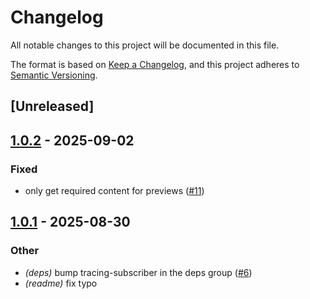 # Changelog

All notable changes to this project will be documented in this file.

The format is based on [Keep a Changelog](https://keepachangelog.com/en/1.0.0/),
and this project adheres to [Semantic Versioning](https://semver.org/spec/v2.0.0.html).

## [Unreleased]

## [1.0.2](https://github.com/Rolv-Apneseth/clipvault/compare/v1.0.1...v1.0.2) - 2025-09-02

### Fixed

- only get required content for previews ([#11](https://github.com/Rolv-Apneseth/clipvault/pull/11))

## [1.0.1](https://github.com/Rolv-Apneseth/clipvault/compare/v1.0.0...v1.0.1) - 2025-08-30

### Other

- *(deps)* bump tracing-subscriber in the deps group ([#6](https://github.com/Rolv-Apneseth/clipvault/pull/6))
- *(readme)* fix typo

